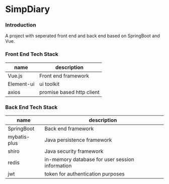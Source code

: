 # SimpDiary 
### Introduction
A project with seperated front end and back end based on SpringBoot and Vue. 


### Front End Tech Stack

| name       | description               |
|------------|---------------------------|
| Vue.js     | Front end framework       |
| Element-ui | ui toolkit                |
| axios      | promise based http client |

### Back End Tech Stack


| name         | description                                     |
|--------------|-------------------------------------------------|
| SpringBoot   | Back end framework                              |
| mybatis-plus | Java persistence framework                      |
| shiro        | Java security framework                         |
| redis        | in-memory database for user session information |
| jwt          | token for authentication purposes               |


